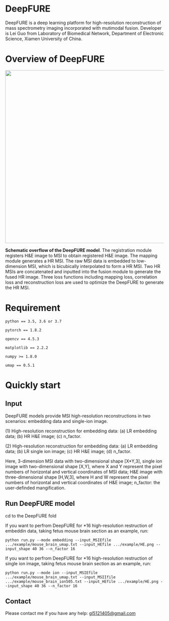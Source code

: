 # DeepFURE
DeepFURE is a deep learning platform for high-resolution reconstruction of mass spectrometry imaging incorporated with mutimodal fusion.
Developer is Lei Guo from Laboratory of Biomedical Network, Department of Electronic Science, Xiamen University of China.

# Overview of DeepFURE

<div align=center>
<img src="https://user-images.githubusercontent.com/70273368/230378358-129af693-2e52-4197-a037-600dce0b6bac.png" width="800" height="550" /><br/>
</div>

__Schematic overflow of the DeepFURE model__. The registration module registers H&E image to MSI to obtain registered H&E image. 
The mapping module generates a HR MSI. The raw MSI data is embedded to low-dimension MSI, which is bicubically interpolated to form a HR MSI. 
Two HR MSIs are concatenated and inputted into the fusion module to generate the fused HR image. 
Three loss functions including mapping loss, correlation loss and reconstruction loss are used to optimize the DeepFURE to generate the HR MSI.

# Requirement

    python == 3.5, 3.6 or 3.7
    
    pytorch == 1.8.2
    
    opencv == 4.5.3
    
    matplotlib == 2.2.2

    numpy >= 1.8.0
    
    umap == 0.5.1
    
# Quickly start

## Input

DeepFURE models provide MSI high-resolution reconstructions in two scenarios: embedding data and single-ion image.

(1) High-resolution reconstruction for embedding data: (a) LR embedding data; (b) HR H&E image; (c) n_factor.

(2) High-resolution reconstruction for embedding data: (a) LR embedding data; (b) LR single ion image; (c) HR H&E image; (d) n_factor.

Here, 3-dimension MSI data with two-dimensional shape [X*Y,3], single ion image with two-dimensional shape [X,Y], where X and Y represent the pixel numbers of horizontal and vertical coordinates of MSI data; H&E image with three-dimensional shape [H,W,3], where H and W represent the pixel numbers of horizontal and vertical coordinates of H&E image;  n_factor: the user-definded mangification. 

## Run DeepFURE model

cd to the DeepFURE fold

If you want to perfrom DeepFURE for *16 high-resolution restruction of embeddin data, taking fetus mouse brain section as an example, run:
    
    python run.py --mode embedding --input_MSIEfile .../example/mouse_brain_umap.txt --input_HEfile .../example/HE.png --input_shape 40 36 --n_factor 16 
    
If you want to perfrom DeepFURE for *16 high-resolution restruction of single ion image, taking fetus mouse brain section as an example, run:

    python run.py --mode ion --input_MSIEfile .../example/mouse_brain_umap.txt --input_MSIIfile .../example/mouse_brain_ion505.txt --input_HEfile .../example/HE.png --input_shape 40 36 --n_factor 16 

## Contact

Please contact me if you have any help: gl5121405@gmail.com



